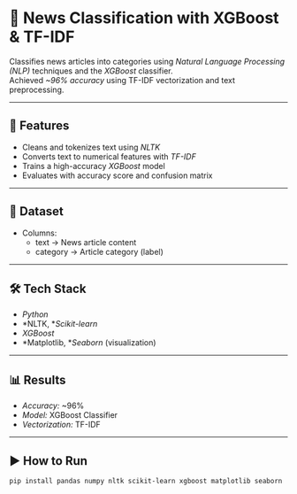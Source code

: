 # 📰 News Classification with XGBoost & TF-IDF

Classifies news articles into categories using *Natural Language Processing (NLP)* techniques and the *XGBoost* classifier.  
Achieved *~96% accuracy* using TF-IDF vectorization and text preprocessing.

---

## 🚀 Features
- Cleans and tokenizes text using *NLTK*
- Converts text to numerical features with *TF-IDF*
- Trains a high-accuracy *XGBoost* model
- Evaluates with accuracy score and confusion matrix

---

## 📂 Dataset
- Columns:
  - text → News article content
  - category → Article category (label)


---

## 🛠 Tech Stack
- *Python*  
- *NLTK, **Scikit-learn*  
- *XGBoost*  
- *Matplotlib, **Seaborn* (visualization)

---

## 📊 Results
- *Accuracy:* ~96%
- *Model:* XGBoost Classifier
- *Vectorization:* TF-IDF

---

## ▶ How to Run
```bash
pip install pandas numpy nltk scikit-learn xgboost matplotlib seaborn
